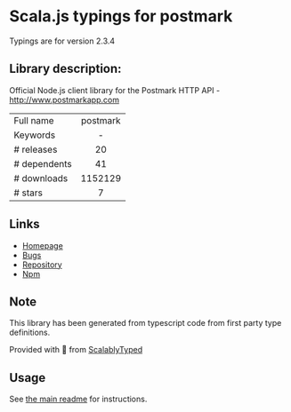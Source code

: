 
# Scala.js typings for postmark

Typings are for version 2.3.4

## Library description:
Official Node.js client library for the Postmark HTTP API - http://www.postmarkapp.com

|                    |                 |
| ------------------ | :-------------: |
| Full name          | postmark |
| Keywords           | - |
| # releases         | 20 |
| # dependents       | 41 |
| # downloads        | 1152129 |
| # stars            | 7 |

## Links
- [Homepage](http://wildbit.github.io/postmark.js)
- [Bugs](https://github.com/wildbit/postmark.js/issues)
- [Repository](https://github.com/wildbit/postmark.js)
- [Npm](https://www.npmjs.com/package/postmark)
    


## Note
This library has been generated from typescript code from first party type definitions.

Provided with :purple_heart: from [ScalablyTyped](https://github.com/oyvindberg/ScalablyTyped)

## Usage
See [the main readme](../../readme.md) for instructions.


